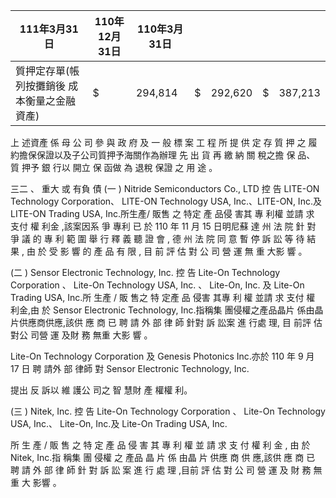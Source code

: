 
| 111年3月31日                                  | 110年12月31日   | 110年3月31日   |    |         |    |         |
|-----------------------------------------------|-----------------|----------------|----|---------|----|---------|
| 質押定存單(帳列按攤銷後 成本衡量之金融資產) | $               | 294,814        | $  | 292,620 | $  | 387,213 |

 上 述資產 係 母 公 司 參 與 政 府 及 一 般 標 案 工 程 所 提 供 定 存 質 押 之 履 約擔保保證以及子公司質押予海關作為辦理 先 出 貨 再 繳 納 關 稅之擔 保 品、 質 押予 銀 行以 開立 保 函做 為 退稅 保證 之 用 途 。

三二 、 重大 或 有負 債
(一 ) Nitride Semiconductors Co., LTD 控 告 LITE-ON Technology Corporation、 LITE-ON Technology USA, Inc.、LITE-ON, Inc.及 LITE-ON Trading USA, Inc.所生產/ 販售 之 特定 產 品侵 害其 專 利權 並請 求 支付 權 利金 ,該案因系 爭 專利 已 於 110 年 11 月 15 日明尼蘇 達 州 法 院 針 對 爭 議 的 專 利 範 圍 舉 行 釋 義 聽 證 會 , 德 州 法 院 同 意 暫 停 訴 訟 等 待 結 果 , 由 於 受 影 響 的 產 品 有 限 , 目 前 評 估 對 公 司 營 運 無 重 大影 響 。

(二 ) Sensor Electronic Technology, Inc. 控 告 Lite-On Technology Corporation 、 Lite-On Technology USA, Inc. 、 Lite-On, Inc. 及 Lite-On Trading USA, Inc.所 生產 / 販 售之 特 定產 品 侵害 其專 利 權 並請 求 支付 權 利金,由 於 Sensor Electronic Technology, Inc.指稱集 團侵權之產品晶片 係由晶片供應商供應,該供 應 商 已 聘 請 外 部 律 師 針對 訴 訟案 進 行處 理, 目 前評 估 對公 司營 運 及財 務 無重 大影 響 。

Lite-On Technology Corporation 及 Genesis Photonics Inc.亦於 110 年 9 月 17 日 聘 請外 部 律師 對 Sensor Electronic Technology, Inc.

提出 反 訴以 維 護公 司之 智 慧財 產 權權 利。

(三 ) Nitek, Inc. 控 告 Lite-On Technology Corporation 、 Lite-On Technology USA, Inc.、 Lite-On, Inc.及 Lite-On Trading USA, Inc.

所 生 產 / 販 售 之 特 定 產 品 侵 害 其 專 利 權 並 請 求 支 付 權 利 金 , 由 於 Nitek, Inc.指 稱集 團 侵權 之 產品 晶 片 係 由晶 片 供應 商 供 應,該供 應 商 已 聘 請 外 部 律 師 針 對 訴 訟 案 進 行 處 理 ,目前 評 估 對 公 司 營 運 及 財 務 無重 大 影響 。